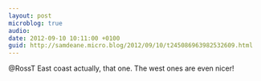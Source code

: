 ```yaml
---
layout: post
microblog: true
audio: 
date: 2012-09-10 10:11:00 +0100
guid: http://samdeane.micro.blog/2012/09/10/t245086963982532609.html
---
```

@RossT East coast actually, that one. The west ones are even nicer!
